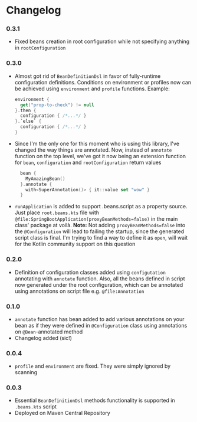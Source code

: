 # Changelog

### 0.3.1
- Fixed beans creation in root configuration while not specifying anything in `rootConfiguration`

### 0.3.0

- Almost got rid of `BeanDefinitionDsl` in favor of fully-runtime configuration definitions.
  Conditions on environment or profiles now can be achieved using `environment` and `profile` functions.
  Example:
  ```kotlin
  environment {
    get("prop-to-check") != null
  }.then {
    configuration { /*...*/ }
  }.`else` {
    configuration { /*...*/ }
  }
  ```
- Since I'm the only one for this moment who is using this library, I've changed the way things are annotated.
  Now, instead of `annotate` function on the top level, we've got it now being an extension function for `bean`, `configuration` and `rootConfiguration` return values
  ```kotlin
    bean {
      MyAmazingBean()
    }.annotate {
      with<SuperAnnotation()> { it::value set "wow" }
    }
  ```
- `runApplication` is added to support .beans.script as a property source.
  Just place `root.beans.kts` file with `@file:SpringBootApplication(proxyBeanMethods=false)` in the main class' package at voilà.
  **Note:** Not adding `proxyBeanMethods=false` into the `@Configuration` will lead to failing the startup, since the generated script class is final.
  I'm trying to find a way to define it as `open`, will wait for the Kotlin community support on this question

### 0.2.0

- Definition of configuration classes added using `configutation` annotating with `annotate` function.
Also, all the beans defined in script now generated under the root configuration, which can be annotated using annotations on script file e.g. `@file:Annotation`

### 0.1.0

- `annotate` function has bean added to add various annotations on your bean as if they were defined in `@Configuration` class using annotations on `@Bean`-annotated method
- Changelog added (sic!)

### 0.0.4

- `profile` and `environment` are fixed. They were simply ignored by scanning

### 0.0.3

- Essential `BeanDefinitionDsl` methods functionality is supported in `.beans.kts` script
- Deployed on Maven Central Repository
